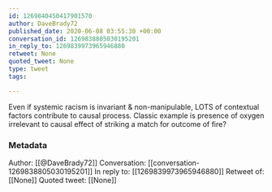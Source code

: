 ```yaml
---
id: 1269840450417901570
author: DaveBrady72
published_date: 2020-06-08 03:55:30 +00:00
conversation_id: 1269838805030195201
in_reply_to: 1269839973965946880
retweet: None
quoted_tweet: None
type: tweet
tags:

---
```


Even if systemic racism is invariant &amp; non-manipulable, LOTS of contextual factors contribute to causal process. Classic example is presence of oxygen irrelevant to causal effect of striking a match for outcome of fire?

### Metadata

Author: [[@DaveBrady72]]
Conversation: [[conversation-1269838805030195201]]
In reply to: [[1269839973965946880]]
Retweet of: [[None]]
Quoted tweet: [[None]]
